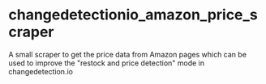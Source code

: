 # changedetectionio_amazon_price_scraper
A small scraper to get the price data from Amazon pages which can be used to improve the "restock and price detection" mode in changedetection.io
